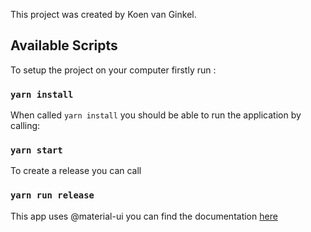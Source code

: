 This project was created by Koen van Ginkel.

## Available Scripts


To setup the project on your computer firstly run :
### `yarn install`


When called `yarn install` you should be able to run the application by calling:
### `yarn start`


To create a release you can call
### `yarn run release`

This app uses @material-ui
you can find the documentation [here](https://material-ui.com/components/box/)

